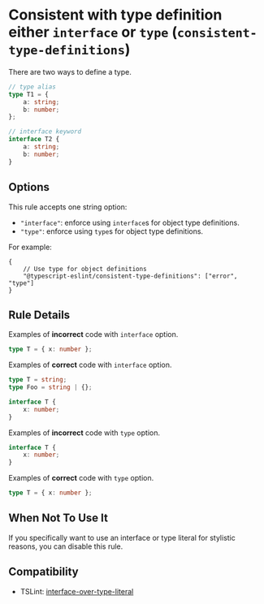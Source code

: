 # Consistent with type definition either `interface` or `type` (`consistent-type-definitions`)

There are two ways to define a type.

```ts
// type alias
type T1 = {
    a: string;
    b: number;
};

// interface keyword
interface T2 {
    a: string;
    b: number;
}
```

## Options

This rule accepts one string option:

-   `"interface"`: enforce using `interface`s for object type definitions.
-   `"type"`: enforce using `type`s for object type definitions.

For example:

```CJSON
{
    // Use type for object definitions
    "@typescript-eslint/consistent-type-definitions": ["error", "type"]
}
```

## Rule Details

Examples of **incorrect** code with `interface` option.

```ts
type T = { x: number };
```

Examples of **correct** code with `interface` option.

```ts
type T = string;
type Foo = string | {};

interface T {
    x: number;
}
```

Examples of **incorrect** code with `type` option.

```ts
interface T {
    x: number;
}
```

Examples of **correct** code with `type` option.

```ts
type T = { x: number };
```

## When Not To Use It

If you specifically want to use an interface or type literal for stylistic reasons, you can disable this rule.

## Compatibility

-   TSLint: [interface-over-type-literal](https://palantir.github.io/tslint/rules/interface-over-type-literal/)
